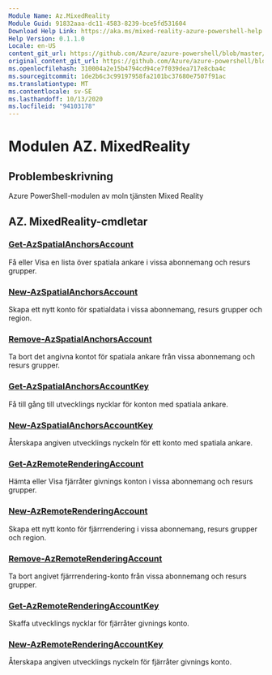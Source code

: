 ```yaml
---
Module Name: Az.MixedReality
Module Guid: 91832aaa-dc11-4583-8239-bce5fd531604
Download Help Link: https://aka.ms/mixed-reality-azure-powershell-help
Help Version: 0.1.1.0
Locale: en-US
content_git_url: https://github.com/Azure/azure-powershell/blob/master/src/MixedReality/MixedReality/help/Az.MixedReality.md
original_content_git_url: https://github.com/Azure/azure-powershell/blob/master/src/MixedReality/MixedReality/help/Az.MixedReality.md
ms.openlocfilehash: 310004a2e15b4794cd94ce7f039dea717e8cba4c
ms.sourcegitcommit: 1de2b6c3c99197958fa2101bc37680e7507f91ac
ms.translationtype: MT
ms.contentlocale: sv-SE
ms.lasthandoff: 10/13/2020
ms.locfileid: "94103178"
---
```

# Modulen AZ. MixedReality
## Problembeskrivning
Azure PowerShell-modulen av moln tjänsten Mixed Reality

## AZ. MixedReality-cmdletar
### [Get-AzSpatialAnchorsAccount](Get-AzSpatialAnchorsAccount.md)
Få eller Visa en lista över spatiala ankare i vissa abonnemang och resurs grupper.

### [New-AzSpatialAnchorsAccount](New-AzSpatialAnchorsAccount.md)
Skapa ett nytt konto för spatialdata i vissa abonnemang, resurs grupper och region.

### [Remove-AzSpatialAnchorsAccount](Remove-AzSpatialAnchorsAccount.md)
Ta bort det angivna kontot för spatiala ankare från vissa abonnemang och resurs grupper.

### [Get-AzSpatialAnchorsAccountKey](Get-AzSpatialAnchorsAccountKey.md)
Få till gång till utvecklings nycklar för konton med spatiala ankare.

### [New-AzSpatialAnchorsAccountKey](New-AzSpatialAnchorsAccountKey.md)
Återskapa angiven utvecklings nyckeln för ett konto med spatiala ankare.

### [Get-AzRemoteRenderingAccount](Get-AzRemoteRenderingAccount.md)
Hämta eller Visa fjärråter givnings konton i vissa abonnemang och resurs grupper.

### [New-AzRemoteRenderingAccount](New-AzRemoteRenderingAccount.md)
Skapa ett nytt konto för fjärrrendering i vissa abonnemang, resurs grupper och region.

### [Remove-AzRemoteRenderingAccount](Remove-AzRemoteRenderingAccount.md)
Ta bort angivet fjärrrendering-konto från vissa abonnemang och resurs grupper.

### [Get-AzRemoteRenderingAccountKey](Get-AzRemoteRenderingAccountKey.md)
Skaffa utvecklings nycklar för fjärråter givnings konto.

### [New-AzRemoteRenderingAccountKey](New-AzRemoteRenderingAccountKey.md)
Återskapa angiven utvecklings nyckeln för fjärråter givnings konto.